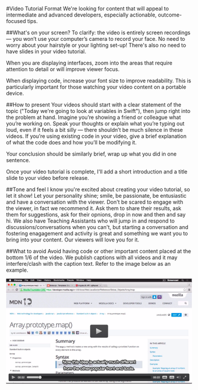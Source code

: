 #Video Tutorial Format
We're looking for content that will appeal to intermediate and advanced developers, especially actionable, outcome-focused tips. 

##What's on your screen?
To clarify: the video is entirely screen recordings — you won’t use your computer’s camera to record your face. No need to worry about your hairstyle or your lighting set-up! There's also no need to have slides in your video tutorial.

When you are displaying interfaces, zoom into the areas that require attention to detail or will improve viewer focus. 

When displaying code, increase your font size to improve readability. This is particularly important for those watching your video content on a portable device.

##How to present
Your videos should start with a clear statement of the topic ("Today we're going to look at variables in Swift"), then jump right into the problem at hand. Imagine you’re showing a friend or colleague what you’re working on. Speak your thoughts or explain what you’re typing out loud, even if it feels a bit silly — there shouldn’t be much silence in these videos. If you’re using existing code in your video, give a brief explanation of what the code does and how you’ll be modifying it. 

Your conclusion should be similarly brief, wrap up what you did in one sentence.

Once your video tutorial is complete, I'll add a short introduction and a title slide to your video before release.

##Tone and feel
I know you're excited about creating your video tutorial, so let it show! Let your personality shine; smile, be passionate, be entusiastic and have a conversation with the viewer. Don't be scared to engage with the viewer, in fact we recommend it. Ask them to share their results, ask them for suggestions, ask for their opnions, drop in now and then and say hi. We also have Teaching Assistants who will jump in and respond to discussions/conversations when you can't, but starting a conversation and fostering enagagement and activity is great and something we want you to bring into your content. Our viewers will love you for it.  

##What to avoid
Avoid having code or other important content placed at the bottom 1/6 of the video. We publish captions with all videos and it may interfere/clash with the caption text. Refer to the image below as an example. 

![](Images/caption.png)
